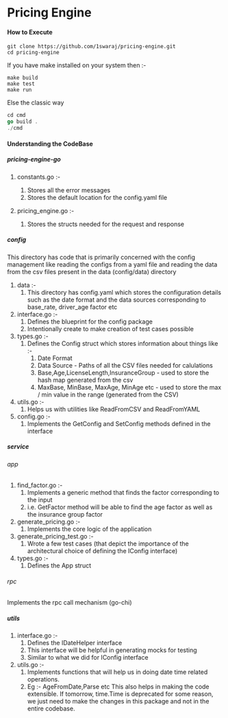 # Pricing Engine

#### How to Execute

```
git clone https://github.com/1swaraj/pricing-engine.git
cd pricing-engine
```

If you have make installed on your system then :-
```
make build
make test
make run
```

Else the classic way
```go
cd cmd
go build .
./cmd
```

#### Understanding the CodeBase

##### pricing-engine-go
1. constants.go :-
   1. Stores all the error messages
   2. Stores the default location for the config.yaml file
   
2. pricing_engine.go :-
   1. Stores the structs needed for the request and response

##### config
This directory has code that is primarily concerned with the config management like reading the configs from a yaml file and reading the data from the csv files present in the data (config/data) directory
1. data :-
   1. This directory has config.yaml which stores the configuration details such as the date format and the data sources corresponding to base_rate, driver_age factor etc
2. interface.go :-
   1. Defines the blueprint for the config package
   2. Intentionally create to make creation of test cases possible
3. types.go :- 
   1. Defines the Config struct which stores information about things like :-
      1. Date Format
      2. Data Source - Paths of all the CSV files needed for calulations
      3. Base,Age,LicenseLength,InsuranceGroup - used to store the hash map generated from the csv
      4. MaxBase, MinBase, MaxAge, MinAge etc - used to store the max / min value in the range (generated from the CSV)
4. utils.go :- 
   1. Helps us with utilities like ReadFromCSV and ReadFromYAML
5. config.go :- 
   1. Implements the GetConfig and SetConfig methods defined in the interface

##### service

###### app
1. find_factor.go :-
   1. Implements a generic method that finds the factor corresponding to the input
   2. i.e. GetFactor method will be able to find the age factor as well as the insurance group factor
2. generate_pricing.go :- 
   1. Implements the core logic of the application
3. generate_pricing_test.go :-
   1. Wrote a few test cases (that depict the importance of the architectural choice of defining the IConfig interface)
4. types.go :-
   1. Defines the App struct
   
###### rpc
Implements the rpc call mechanism (go-chi)

##### utils
1. interface.go :-
   1. Defines the IDateHelper interface
   2. This interface will be helpful in generating mocks for testing
   3. Similar to what we did for IConfig interface
2. utils.go :- 
   1. Implements functions that will help us in doing date time related operations.
   2. Eg :- AgeFromDate,Parse etc 
      This also helps in making the code extensible. If tomorrow, time.Time is deprecated for some reason,
      we just need to make the changes in this package and not in the entire codebase.
